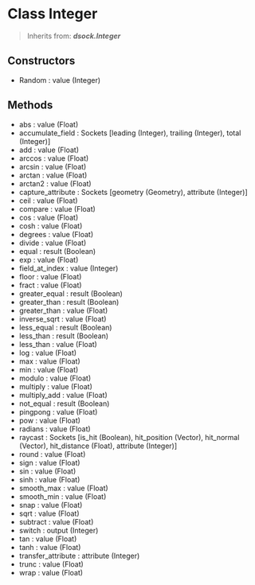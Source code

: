 
# Class Integer

> Inherits from: ***dsock.Integer***

## Constructors



- Random : value (Integer)



## Methods



- abs : value (Float)
- accumulate_field : Sockets      [leading (Integer), trailing (Integer), total (Integer)]
- add : value (Float)
- arccos : value (Float)
- arcsin : value (Float)
- arctan : value (Float)
- arctan2 : value (Float)
- capture_attribute : Sockets      [geometry (Geometry), attribute (Integer)]
- ceil : value (Float)
- compare : value (Float)
- cos : value (Float)
- cosh : value (Float)
- degrees : value (Float)
- divide : value (Float)
- equal : result (Boolean)
- exp : value (Float)
- field_at_index : value (Integer)
- floor : value (Float)
- fract : value (Float)
- greater_equal : result (Boolean)
- greater_than : result (Boolean)
- greater_than : value (Float)
- inverse_sqrt : value (Float)
- less_equal : result (Boolean)
- less_than : result (Boolean)
- less_than : value (Float)
- log : value (Float)
- max : value (Float)
- min : value (Float)
- modulo : value (Float)
- multiply : value (Float)
- multiply_add : value (Float)
- not_equal : result (Boolean)
- pingpong : value (Float)
- pow : value (Float)
- radians : value (Float)
- raycast : Sockets      [is_hit (Boolean), hit_position (Vector), hit_normal (Vector), hit_distance (Float), attribute (Integer)]
- round : value (Float)
- sign : value (Float)
- sin : value (Float)
- sinh : value (Float)
- smooth_max : value (Float)
- smooth_min : value (Float)
- snap : value (Float)
- sqrt : value (Float)
- subtract : value (Float)
- switch : output (Integer)
- tan : value (Float)
- tanh : value (Float)
- transfer_attribute : attribute (Integer)
- trunc : value (Float)
- wrap : value (Float)


